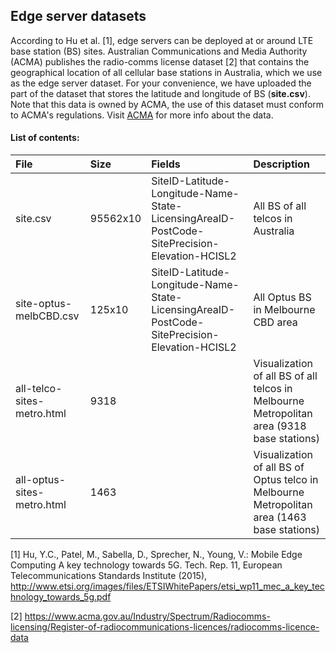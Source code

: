 ## Edge server datasets

According to Hu et al. [1], edge servers can be deployed at or around LTE base station (BS) sites. Australian Communications and Media 
Authority (ACMA) publishes the radio-comms license dataset [2] that contains the geographical location of all cellular base stations in 
Australia, which we use as the edge server dataset. For your convenience, we have uploaded the part of the dataset that stores the latitude and longitude of BS (**site.csv**). Note that this data is owned by ACMA, the use of this dataset must conform to ACMA's regulations. Visit [ACMA](https://www.acma.gov.au/Industry/Spectrum/Radiocomms-licensing/Register-of-radiocommunications-licences/radiocomms-licence-data) for more info about the data.

#### List of contents:
File|Size|Fields|Description
:--|:--|:--|:--
site.csv|95562x10|SiteID-Latitude-Longitude-Name-State-LicensingAreaID-PostCode-SitePrecision-Elevation-HCISL2|All BS of all telcos in Australia|
site-optus-melbCBD.csv|125x10|SiteID-Latitude-Longitude-Name-State-LicensingAreaID-PostCode-SitePrecision-Elevation-HCISL2|All Optus BS in Melbourne CBD area|
all-telco-sites-metro.html|9318||Visualization of all BS of all telcos in Melbourne Metropolitan area (9318 base stations)
all-optus-sites-metro.html|1463||Visualization of all BS of Optus telco in Melbourne Metropolitan area (1463 base stations)


[1] Hu, Y.C., Patel, M., Sabella, D., Sprecher, N., Young, V.: Mobile Edge Computing A key technology towards 5G. Tech. Rep. 11, European Telecommunications Standards Institute (2015), http://www.etsi.org/images/files/ETSIWhitePapers/etsi_wp11_mec_a_key_technology_towards_5g.pdf 

[2] https://www.acma.gov.au/Industry/Spectrum/Radiocomms-licensing/Register-of-radiocommunications-licences/radiocomms-licence-data
